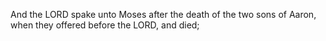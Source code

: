 And the LORD spake unto Moses after the death of the two sons of Aaron, when they offered before the LORD, and died;
